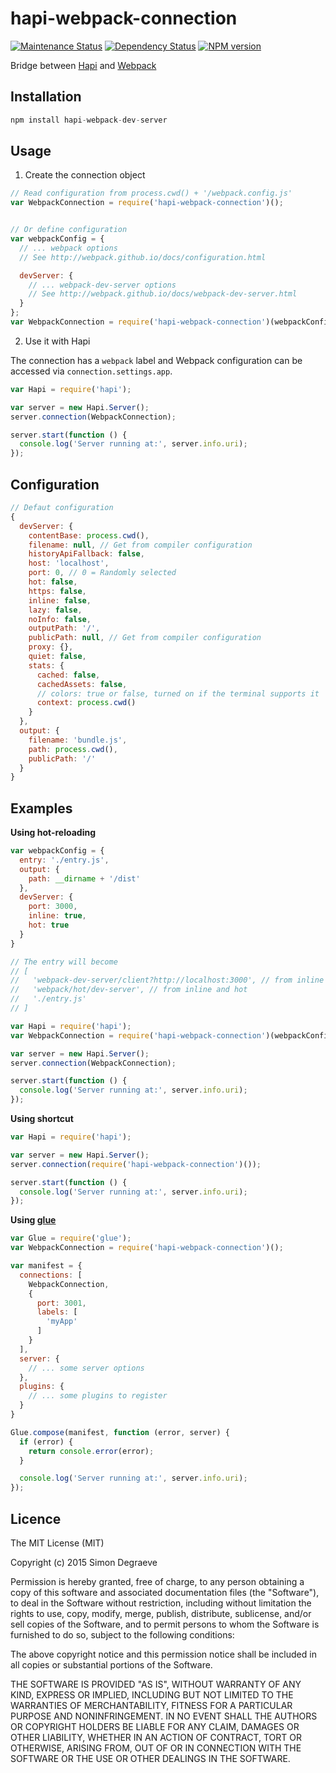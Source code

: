 # hapi-webpack-connection

[![Maintenance Status][status-image]][status-url] [![Dependency Status][deps-image]][deps-url] [![NPM version][npm-image]][npm-url]


Bridge between [Hapi](https://github.com/hapijs/hapi) and [Webpack](https://github.com/webpack/webpack-dev-server)

## Installation

```js
npm install hapi-webpack-dev-server
```

## Usage

1. Create the connection object

  ```js
  // Read configuration from process.cwd() + '/webpack.config.js'
  var WebpackConnection = require('hapi-webpack-connection')();


  // Or define configuration
  var webpackConfig = {
    // ... webpack options
    // See http://webpack.github.io/docs/configuration.html

    devServer: {
      // ... webpack-dev-server options
      // See http://webpack.github.io/docs/webpack-dev-server.html
    }
  };
  var WebpackConnection = require('hapi-webpack-connection')(webpackConfig);
  ```

2. Use it with Hapi

  The connection has a `webpack` label and Webpack configuration can be accessed via `connection.settings.app`.

  ```js
  var Hapi = require('hapi');

  var server = new Hapi.Server();
  server.connection(WebpackConnection);

  server.start(function () {
    console.log('Server running at:', server.info.uri);
  });
  ```


## Configuration

```js
// Defaut configuration
{
  devServer: {
    contentBase: process.cwd(),
    filename: null, // Get from compiler configuration
    historyApiFallback: false,
    host: 'localhost',
    port: 0, // 0 = Randomly selected
    hot: false,
    https: false,
    inline: false,
    lazy: false,
    noInfo: false,
    outputPath: '/',
    publicPath: null, // Get from compiler configuration
    proxy: {},
    quiet: false,
    stats: {
      cached: false,
      cachedAssets: false,
      // colors: true or false, turned on if the terminal supports it
      context: process.cwd()
    }
  },
  output: {
    filename: 'bundle.js',
    path: process.cwd(),
    publicPath: '/'
  }
}
```

## Examples

**Using hot-reloading**

```js
var webpackConfig = {
  entry: './entry.js',
  output: {
    path: __dirname + '/dist'
  },
  devServer: {
    port: 3000,
    inline: true,
    hot: true
  }
}

// The entry will become
// [
//   'webpack-dev-server/client?http://localhost:3000', // from inline
//   'webpack/hot/dev-server', // from inline and hot
//   './entry.js'
// ]

var Hapi = require('hapi');
var WebpackConnection = require('hapi-webpack-connection')(webpackConfig);

var server = new Hapi.Server();
server.connection(WebpackConnection);

server.start(function () {
  console.log('Server running at:', server.info.uri);
});
```

**Using shortcut**

```js
var Hapi = require('hapi');

var server = new Hapi.Server();
server.connection(require('hapi-webpack-connection')());

server.start(function () {
  console.log('Server running at:', server.info.uri);
});
```

**Using [glue](https://github.com/hapijs/glue)**

```js
var Glue = require('glue');
var WebpackConnection = require('hapi-webpack-connection')();

var manifest = {
  connections: [
    WebpackConnection,
    {
      port: 3001,
      labels: [
        'myApp'
      ]
    }
  ],
  server: {
    // ... some server options
  },
  plugins: {
    // ... some plugins to register
  }
}

Glue.compose(manifest, function (error, server) {
  if (error) {
    return console.error(error);
  }

  console.log('Server running at:', server.info.uri);
});
```

## Licence

The MIT License (MIT)

Copyright (c) 2015 Simon Degraeve

Permission is hereby granted, free of charge, to any person obtaining a copy
of this software and associated documentation files (the "Software"), to deal
in the Software without restriction, including without limitation the rights
to use, copy, modify, merge, publish, distribute, sublicense, and/or sell
copies of the Software, and to permit persons to whom the Software is
furnished to do so, subject to the following conditions:

The above copyright notice and this permission notice shall be included in all
copies or substantial portions of the Software.

THE SOFTWARE IS PROVIDED "AS IS", WITHOUT WARRANTY OF ANY KIND, EXPRESS OR
IMPLIED, INCLUDING BUT NOT LIMITED TO THE WARRANTIES OF MERCHANTABILITY,
FITNESS FOR A PARTICULAR PURPOSE AND NONINFRINGEMENT. IN NO EVENT SHALL THE
AUTHORS OR COPYRIGHT HOLDERS BE LIABLE FOR ANY CLAIM, DAMAGES OR OTHER
LIABILITY, WHETHER IN AN ACTION OF CONTRACT, TORT OR OTHERWISE, ARISING FROM,
OUT OF OR IN CONNECTION WITH THE SOFTWARE OR THE USE OR OTHER DEALINGS IN THE
SOFTWARE.

[npm-url]: https://npmjs.org/package/hapi-webpack-connection
[npm-image]: http://img.shields.io/npm/v/hapi-webpack-connection.svg?style=flat-square

[deps-url]: https://david-dm.org/SimonDegraeve/hapi-webpack-connection
[deps-image]: https://img.shields.io/david/SimonDegraeve/hapi-webpack-connection.svg?style=flat-square

[status-url]: https://github.com/SimonDegraeve/hapi-webpack-connection/pulse
[status-image]: http://img.shields.io/badge/status-maintained-brightgreen.svg?style=flat-square